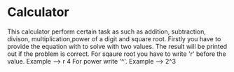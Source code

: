 # Calculator
This calculator perform certain task as such as addition, subtraction, divison, multiplication,power of a digit and square root.
Firstly you have to provide the equation with to solve with two values.
The result will be printed out if the problem is correct.
For sqaure root you have to write 'r' before the value. Example --> r 4
For power write '^'. Example --> 2^3
